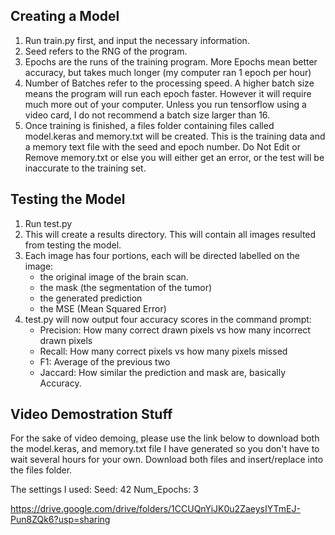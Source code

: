 ## Creating a Model
1. Run train.py first, and input the necessary information.
2. Seed refers to the RNG of the program.
3. Epochs are the runs of the training program. More Epochs mean better accuracy, but takes much longer (my computer ran 1 epoch per hour)
4. Number of Batches refer to the processing speed. A higher batch size means the program will run each epoch faster. However it will require much more out of your computer. Unless you run tensorflow using a video card, I do not recommend a batch size larger than 16.
5. Once training is finished, a files folder containing files called model.keras and memory.txt will be created. This is the training data and a memory text file with the seed and epoch number. Do Not Edit or Remove memory.txt or else you will either get an error, or the test will be inaccurate to the training set.

## Testing the Model
1. Run test.py
2. This will create a results directory. This will contain all images resulted from testing the model.
3. Each image has four portions, each will be directed labelled on the image:
   - the original image of the brain scan.
   - the mask (the segmentation of the tumor)
   - the generated prediction
   - the MSE (Mean Squared Error)
4. test.py will now output four accuracy scores in the command prompt:
   - Precision: How many correct drawn pixels vs how many incorrect drawn pixels
   - Recall: How many correct pixels vs how many pixels missed
   - F1: Average of the previous two
   - Jaccard: How similar the prediction and mask are, basically Accuracy.

## Video Demostration Stuff
For the sake of video demoing, please use the link below to download both the model.keras, and memory.txt file I have generated so you don't have to wait several hours for your own.
Download both files and insert/replace into the files folder.

The settings I used:
  Seed: 42
  Num_Epochs: 3
  
https://drive.google.com/drive/folders/1CCUQnYiJK0u2ZaeysIYTmEJ-Pun8ZQk6?usp=sharing
